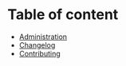 # Table of content

* [Administration](./documentation/src/main/asciidoc/administration.md)
* [Changelog](./CHANGELOG.md)
* [Contributing](./CONTRIBUTING.md)
